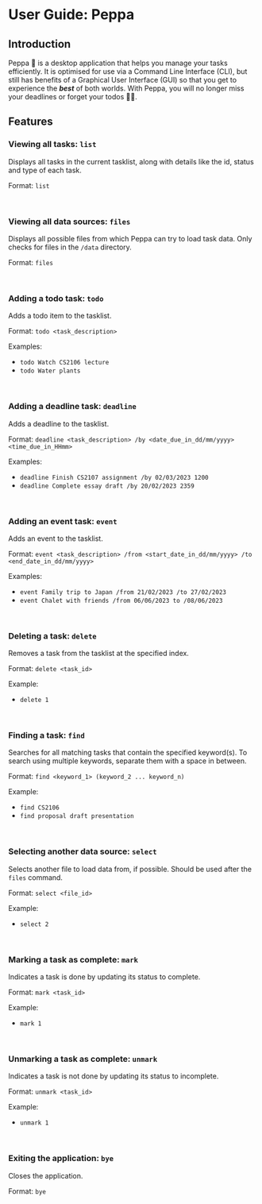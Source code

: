 # User Guide: Peppa

## Introduction
Peppa 🐽 is a desktop application that helps you manage your tasks efficiently. It is optimised for use via a Command
Line Interface (CLI), but still has benefits of a Graphical User Interface (GUI) so that you get to experience the
**_best_** of both worlds. With Peppa, you will no longer miss your deadlines or forget your todos 🙌🏼.

## Features 

### Viewing all tasks: `list` 

Displays all tasks in the current tasklist, along with details like the id, status and type of each task.

Format: `list`

<br/>

### Viewing all data sources: `files`

Displays all possible files from which Peppa can try to load task data. Only checks for files in the `/data` directory.  

Format: `files`

<br/>

### Adding a todo task: `todo` 

Adds a todo item to the tasklist.

Format: `todo <task_description>`

Examples: 
* `todo Watch CS2106 lecture`
* `todo Water plants`

<br/>

### Adding a deadline task: `deadline`

Adds a deadline to the tasklist.

Format: `deadline <task_description> /by <date_due_in_dd/mm/yyyy> <time_due_in_HHmm>`

Examples:
* `deadline Finish CS2107 assignment /by 02/03/2023 1200`
* `deadline Complete essay draft /by 20/02/2023 2359`

<br/>

### Adding an event task: `event`

Adds an event to the tasklist.

Format: `event <task_description> /from <start_date_in_dd/mm/yyyy> /to <end_date_in_dd/mm/yyyy>`

Examples:
* `event Family trip to Japan /from 21/02/2023 /to 27/02/2023`
* `event Chalet with friends /from 06/06/2023 to /08/06/2023`

<br/>

### Deleting a task: `delete`

Removes a task from the tasklist at the specified index. 

Format: `delete <task_id>`

Example:
* `delete 1`

<br/>

### Finding a task: `find`

Searches for all matching tasks that contain the specified keyword(s). 
To search using multiple keywords, separate them with a space in between. 

Format: `find <keyword_1> (keyword_2 ... keyword_n)`

Example:
* `find CS2106`
* `find proposal draft presentation`

<br/>

### Selecting another data source: `select`

Selects another file to load data from, if possible. Should be used after the `files` command. 

Format: `select <file_id>`

Example:
* `select 2`

<br/>

### Marking a task as complete: `mark`

Indicates a task is done by updating its status to complete.  

Format: `mark <task_id>`

Example:
* `mark 1`

<br/>

### Unmarking a task as complete: `unmark`

Indicates a task is not done by updating its status to incomplete.

Format: `unmark <task_id>`

Example:
* `unmark 1`

<br/>

### Exiting the application: `bye`

Closes the application.

Format: `bye`
